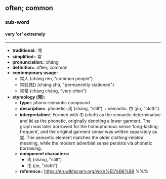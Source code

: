 ## often; common
### sub-word
#### very 'or' extremely
---
- **traditional:**: 常
- **simplified:**: 常
- **pronunciation:**: cháng
- **definition:**: often; common
- **contemporary usage:**
  - 常人 (cháng rén, "common people")
  - 常驻(駐) (cháng zhù, "permanently stationed")
  - 常常 (cháng cháng, "very often")
- **etymology (常):**
  - **type:**: phono-semantic compound
  - **description:**: phonetic: 尚 (shàng, "still") + semantic: 巾 (jīn, "cloth").
  - **interpretation:**: Formed with 巾 (cloth) as the semantic determinative and 尚 as the phonetic, originally denoting a lower garment. The graph was later borrowed for the homophonous sense ‘long-lasting; frequent’, and the original garment sense was written separately as 裳. The semantic element matches the older clothing-related meaning, while the modern adverbial sense persists via phonetic borrowing.
  - **component characters:**
    - 尚 (shàng, "still")
    - 巾 (jīn, "cloth")
  - **reference:**: https://en.wiktionary.org/wiki/%E5%B8%B8
%%%